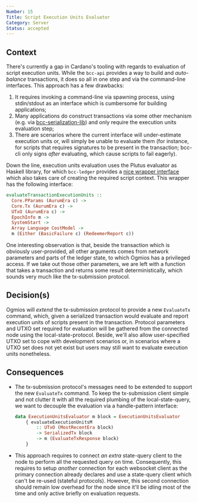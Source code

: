 ```yaml
---
Number: 15
Title: Script Execution Units Evaluator
Category: Server
Status: accepted
---
```


<!-- ADR template adapted from Michael Nygard's -->

## Context

<!-- What is the issue that we're seeing that is motivating this decision or change? -->

There's currently a gap in Cardano's tooling with regards to evaluation of script execution units. While the `bcc-api` provides a way to build and _auto-balance_ transactions, it does so all in one step and via the command-line interfaces. This approach has a few drawbacks:

1. It requires invoking a command-line via spawning process, using stdin/stdout as an interface which is cumbersome for building applications;
2. Many applications do construct transactions via some other mechanism (e.g. via [bcc-serialization-lib](https://github.com/Emurgo/bcc-serialization-lib)) and only require the execution units evaluation step;
3. There are scenarios where the current interface will under-estimate execution units or, will simply be unable to evaluate them (for instance, for scripts that requires signatures to be present in the transaction; bcc-cli only signs _after_ evaluating, which cause scripts to fail eagerly). 

Down the line, execution units evaluation uses the Plutus evaluator as Haskell library, for which `bcc-ledger` provides a [nice wrapper interface](https://github.com/The-Blockchain-Company/bcc-ledger/blob/f2a783cf00911b7492e81dd6c7fb8a963f9ce8fe/eras/aurum/impl/src/Cardano/Ledger/Aurum/Tools.hs#L114-L134) which also takes care of creating the required script context. This wrapper has the following interface:

```hs
evaluateTransactionExecutionUnits ::
  Core.PParams (AurumEra c) ->
  Core.Tx (AurumEra c) ->
  UTxO (AurumEra c) ->
  EpochInfo m ->
  SystemStart ->
  Array Language CostModel ->
  m (Either (BasicFailure c) (RedeemerReport c))
```

One interesting observation is that, beside the transaction which is obviously user-provided, all other arguments comes from network parameters and parts of the ledger state, to which Ogmios has a privileged access. If we take out those other parameters, we are left with a function that takes a transaction and returns some result deterministically, which sounds very much like the tx-submission protocol.

## Decision(s)

<!-- What is the change that we're proposing and/or doing? -->

Ogmios will _extend_ the tx-submission protocol to provide a new `EvaluateTx` command, which, given a serialized transaction would evaluate and report execution units of scripts present in the transaction. Protocol parameters and UTXO set required for evaluation will be gathered from the connected node using the local-state-protocol. Beside, we'll also allow user-specified UTXO set to cope with development scenarios or, in scenarios where a UTXO set does not yet exist but users may still want to evaluate execution units nonetheless. 

## Consequences

<!-- What becomes easier or more difficult to do because of this change? -->

- The tx-submission protocol's messages need to be extended to support the new `EvaluateTx` command. To keep the tx-submission client simple and not clutter it with all the required plumbing of the local-state-query, we want to decouple the evaluation via a handle-pattern interface:

  ```hs
  data ExecutionUnitsEvaluator m block = ExecutionUnitsEvaluator
      { evaluateExecutionUnitsM
          :: UTxO (MostRecentEra block)
          -> SerializedTx block
          -> m (EvaluateTxResponse block)
      }
  ```

- This approach requires to connect _an extra_ state-query client to the node to perform all the requested query on time. Consequently, this requires to setup _another_ connection for each websocket client as the primary connection already declares and use a state-query client which can't be re-used (stateful protocols). However, this second connection should remain low overhead for the node since it'll be idling most of the time and only active briefly on evaluation requests.
